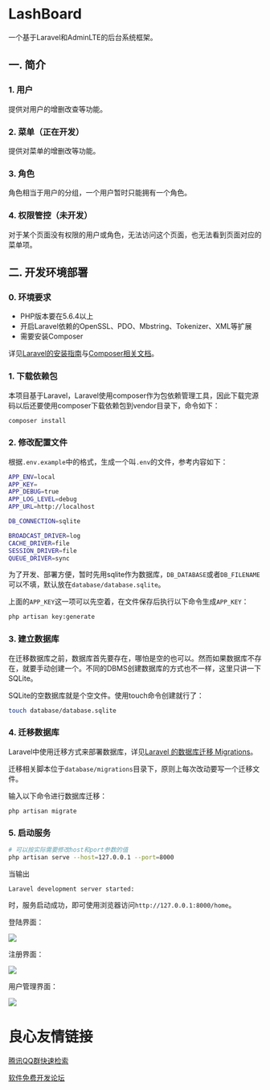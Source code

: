 # LashBoard

一个基于Laravel和AdminLTE的后台系统框架。

## 一. 简介

### 1. 用户

提供对用户的增删改查等功能。

### 2. 菜单（正在开发）

提供对菜单的增删改等功能。

### 3. 角色

角色相当于用户的分组，一个用户暂时只能拥有一个角色。

### 4. 权限管控（未开发）

对于某个页面没有权限的用户或角色，无法访问这个页面，也无法看到页面对应的菜单项。

## 二. 开发环境部署

### 0. 环境要求

* PHP版本要在5.6.4以上
* 开启Laravel依赖的OpenSSL、PDO、Mbstring、Tokenizer、XML等扩展
* 需要安装Composer

详见[Laravel的安装指南](http://d.laravel-china.org/docs/5.4/installation)与[Composer相关文档](https://pkg.phpcomposer.com/#how-to-install-composer)。

### 1. 下载依赖包

本项目基于Laravel，Laravel使用composer作为包依赖管理工具，因此下载完源码以后还要使用composer下载依赖包到vendor目录下，命令如下：

```bash
composer install
```

### 2. 修改配置文件

根据`.env.example`中的格式，生成一个叫`.env`的文件，参考内容如下：

```bash
APP_ENV=local
APP_KEY=
APP_DEBUG=true
APP_LOG_LEVEL=debug
APP_URL=http://localhost

DB_CONNECTION=sqlite

BROADCAST_DRIVER=log
CACHE_DRIVER=file
SESSION_DRIVER=file
QUEUE_DRIVER=sync
```

为了开发、部署方便，暂时先用sqlite作为数据库，`DB_DATABASE`或者`DB_FILENAME`可以不填，默认放在`database/database.sqlite`。

上面的`APP_KEY`这一项可以先空着，在文件保存后执行以下命令生成`APP_KEY`：

```bash
php artisan key:generate
```

### 3. 建立数据库

在迁移数据库之前，数据库首先要存在，哪怕是空的也可以。然而如果数据库不存在，就要手动创建一个。不同的DBMS创建数据库的方式也不一样，这里只讲一下SQLite。

SQLite的空数据库就是个空文件。使用touch命令创建就行了：

```bash
touch database/database.sqlite
```

### 4. 迁移数据库

Laravel中使用迁移方式来部署数据库，详见[Laravel 的数据库迁移 Migrations](http://d.laravel-china.org/docs/5.4/migrations)。

迁移相关脚本位于`database/migrations`目录下，原则上每次改动要写一个迁移文件。

输入以下命令进行数据库迁移：

```
php artisan migrate
```

### 5. 启动服务

```bash
# 可以按实际需要修改host和port参数的值
php artisan serve --host=127.0.0.1 --port=8000
```

当输出

```
Laravel development server started:  
```

时，服务启动成功，即可使用浏览器访问`http://127.0.0.1:8000/home`。

登陆界面：

![](http://ww1.sinaimg.cn/large/6d8d51f9gy1fdpu6tshb2j20z20ryt9o.jpg)

注册界面：

![](http://ww1.sinaimg.cn/large/6d8d51f9gy1fdpu6ttiktj20z20ry758.jpg)

用户管理界面：

![](http://ww1.sinaimg.cn/large/6d8d51f9gy1fdpu6trw0ej21490ry41a.jpg)



 # 良心友情链接

[腾讯QQ群快速检索](http://u.720life.cn/s/8cf73f7c)

[软件免费开发论坛](http://u.720life.cn/s/bbb01dc0)